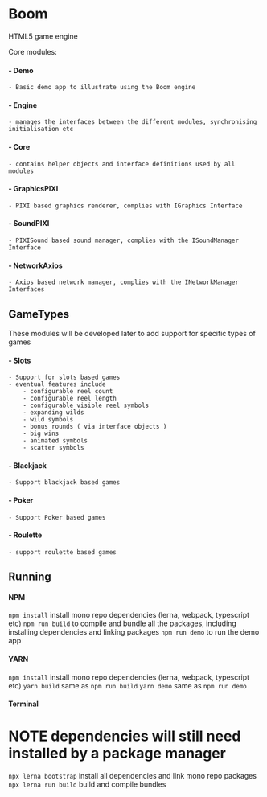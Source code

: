 # Boom
HTML5 game engine

Core modules:
#### - Demo
    - Basic demo app to illustrate using the Boom engine
#### - Engine
    - manages the interfaces between the different modules, synchronising initialisation etc

#### - Core
    - contains helper objects and interface definitions used by all modules
#### - GraphicsPIXI
    - PIXI based graphics renderer, complies with IGraphics Interface
#### - SoundPIXI
    - PIXISound based sound manager, complies with the ISoundManager Interface
#### - NetworkAxios
    - Axios based network manager, complies with the INetworkManager Interfaces

## GameTypes
These modules will be developed later to add support for specific types of games
#### - Slots
    - Support for slots based games
    - eventual features include
        - configurable reel count
        - configurable reel length
        - configurable visible reel symbols
        - expanding wilds
        - wild symbols
        - bonus rounds ( via interface objects )
        - big wins
        - animated symbols
        - scatter symbols

#### - Blackjack
    - Support blackjack based games

#### - Poker
    - Support Poker based games

#### - Roulette
    - support roulette based games

## Running
#### NPM
`npm install` install mono repo dependencies (lerna, webpack, typescript etc)
`npm run build` to compile and bundle all the packages, including installing dependencies and linking packages
`npm run demo` to run the demo app

#### YARN
`npm install` install mono repo dependencies (lerna, webpack, typescript etc)
`yarn build` same as `npm run build`
`yarn demo` same as `npm run demo`

#### Terminal
# NOTE dependencies will still need installed by a package manager
`npx lerna bootstrap` install all dependencies and link mono repo packages
`npx lerna run build` build and compile bundles